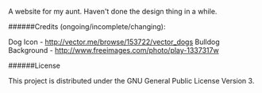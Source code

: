 A website for my aunt.  Haven't done the design thing in a while.

######Credits (ongoing/incomplete/changing):

Dog Icon - http://vector.me/browse/153722/vector_dogs
Bulldog Background - http://www.freeimages.com/photo/play-1337317w

######License

This project is distributed under the GNU General Public License Version 3.